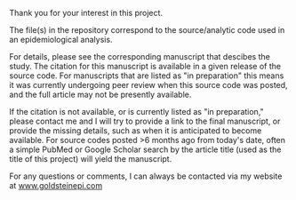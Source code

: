 Thank you for your interest in this project. 

The file(s) in the repository correspond to the source/analytic code used in an epidemiological analysis.

For details, please see the corresponding manuscript that descibes the study. The citation for this
manuscript is available in a given release of the source code. For manuscripts that are listed as "in
preparation" this means it was currently undergoing peer review when this source code was posted, and the
full article may not be presently available.

If the citation is not available, or is currently listed as "in preparation," please contact me and
I will try to provide a link to the final manuscript, or provide the missing details, such as when it is
anticipated to become available. For source codes posted >6 months ago from today's date, often a simple
PubMed or Google Scholar search by the article title (used as the title of this project) will yield the
manuscript.

For any questions or comments, I can always be contacted via my website at www.goldsteinepi.com
